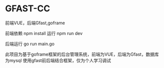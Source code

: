 # GFAST-CC


前端VUE，后端Gfast,goframe

前端依赖 npm install
运行 npm run dev

后端运行 go run main.go

此项目为基于goframe框架的后台管理系统，前端为VUE，后端为Gfast，数据库为mysql
使用gfast前后端结合框架，仅为个人学习调试